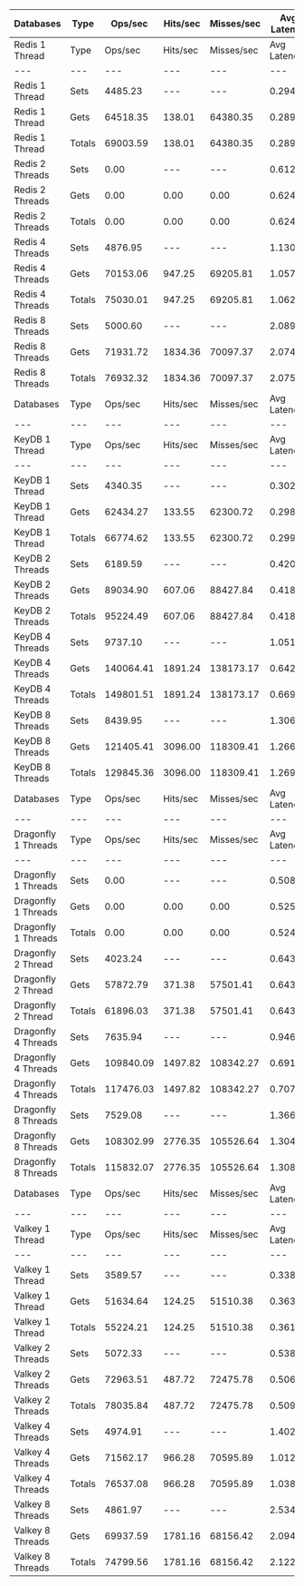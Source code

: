| Databases | Type | Ops/sec | Hits/sec | Misses/sec | Avg Latency | p50 Latency | p99 Latency | p99.9 Latency | KB/sec |
| --- | --- | --- | --- | --- | --- | --- | --- | --- | --- |
| Redis 1 Thread | Type | Ops/sec | Hits/sec | Misses/sec | Avg Latency | p50 Latency | p99 Latency | p99.9 Latency | KB/sec |
| --- | --- | --- | --- | --- | --- | --- | --- | --- | --- |
Redis 1 Thread | Sets | 4485.23 | --- | --- | 0.29498 | 0.28700 | 0.47100 | 0.49500 | 210.19 |
Redis 1 Thread | Gets | 64518.35 | 138.01 | 64380.35 | 0.28945 | 0.27100 | 0.49500 | 0.54300 | 2394.52 |
Redis 1 Thread | Totals | 69003.59 | 138.01 | 64380.35 | 0.28981 | 0.27100 | 0.48700 | 0.54300 | 2604.72 |
Redis 2 Threads | Sets | 0.00 | --- | --- | 0.61290 | 0.32700 | 5.18300 | 6.33500 | 0.00 |
Redis 2 Threads | Gets | 0.00 | 0.00 | 0.00 | 0.62479 | 0.32700 | 5.02300 | 6.33500 | 0.00 |
Redis 2 Threads | Totals | 0.00 | 0.00 | 0.00 | 0.62401 | 0.32700 | 5.02300 | 6.33500 | 0.00 |
Redis 4 Threads | Sets | 4876.95 | --- | --- | 1.13032 | 1.11100 | 1.90300 | 2.17500 | 228.58 |
Redis 4 Threads | Gets | 70153.06 | 947.25 | 69205.81 | 1.05768 | 1.05500 | 1.80700 | 2.17500 | 2607.49 |
Redis 4 Threads | Totals | 75030.01 | 947.25 | 69205.81 | 1.06240 | 1.06300 | 1.80700 | 2.17500 | 2836.07 |
Redis 8 Threads | Sets | 5000.60 | --- | --- | 2.08916 | 2.09500 | 3.69500 | 3.82300 | 234.36 |
Redis 8 Threads | Gets | 71931.72 | 1834.36 | 70097.37 | 2.07412 | 2.07900 | 3.71100 | 5.02300 | 2677.80 |
Redis 8 Threads | Totals | 76932.32 | 1834.36 | 70097.37 | 2.07510 | 2.07900 | 3.71100 | 4.92700 | 2912.16 |
| Databases | Type | Ops/sec | Hits/sec | Misses/sec | Avg Latency | p50 Latency | p99 Latency | p99.9 Latency | KB/sec |
| --- | --- | --- | --- | --- | --- | --- | --- | --- | --- |
| KeyDB 1 Thread | Type | Ops/sec | Hits/sec | Misses/sec | Avg Latency | p50 Latency | p99 Latency | p99.9 Latency | KB/sec |
| --- | --- | --- | --- | --- | --- | --- | --- | --- | --- |
KeyDB 1 Thread | Sets | 4340.35 | --- | --- | 0.30206 | 0.28700 | 0.54300 | 0.67900 | 203.41 |
KeyDB 1 Thread | Gets | 62434.27 | 133.55 | 62300.72 | 0.29897 | 0.27900 | 0.54300 | 0.70300 | 2317.17 |
KeyDB 1 Thread | Totals | 66774.62 | 133.55 | 62300.72 | 0.29917 | 0.27900 | 0.54300 | 0.70300 | 2520.58 |
KeyDB 2 Threads | Sets | 6189.59 | --- | --- | 0.42038 | 0.38300 | 0.81500 | 0.83100 | 290.07 |
KeyDB 2 Threads | Gets | 89034.90 | 607.06 | 88427.84 | 0.41815 | 0.38300 | 0.83100 | 1.01500 | 3306.31 |
KeyDB 2 Threads | Totals | 95224.49 | 607.06 | 88427.84 | 0.41830 | 0.38300 | 0.83100 | 1.01500 | 3596.38 |
KeyDB 4 Threads | Sets | 9737.10 | --- | --- | 1.05197 | 0.58300 | 6.52700 | 7.19900 | 456.36 |
KeyDB 4 Threads | Gets | 140064.41 | 1891.24 | 138173.17 | 0.64273 | 0.56700 | 2.36700 | 5.50300 | 5206.00 |
KeyDB 4 Threads | Totals | 149801.51 | 1891.24 | 138173.17 | 0.66933 | 0.57500 | 2.71900 | 6.43100 | 5662.37 |
KeyDB 8 Threads | Sets | 8439.95 | --- | --- | 1.30678 | 1.17500 | 3.59900 | 6.68700 | 395.55 |
KeyDB 8 Threads | Gets | 121405.41 | 3096.00 | 118309.41 | 1.26641 | 1.13500 | 3.80700 | 5.82300 | 4519.56 |
KeyDB 8 Threads | Totals | 129845.36 | 3096.00 | 118309.41 | 1.26903 | 1.14300 | 3.80700 | 5.82300 | 4915.11 |
| Databases | Type | Ops/sec | Hits/sec | Misses/sec | Avg Latency | p50 Latency | p99 Latency | p99.9 Latency | KB/sec |
| --- | --- | --- | --- | --- | --- | --- | --- | --- | --- |
| Dragonfly 1 Threads | Type | Ops/sec | Hits/sec | Misses/sec | Avg Latency | p50 Latency | p99 Latency | p99.9 Latency | KB/sec |
| --- | --- | --- | --- | --- | --- | --- | --- | --- | --- |
Dragonfly 1 Threads | Sets | 0.00 | --- | --- | 0.50852 | 0.55100 | 1.17500 | 1.53500 | 0.00 |
Dragonfly 1 Threads | Gets | 0.00 | 0.00 | 0.00 | 0.52513 | 0.59900 | 1.21500 | 1.43900 | 0.00 |
Dragonfly 1 Threads | Totals | 0.00 | 0.00 | 0.00 | 0.52405 | 0.59100 | 1.21500 | 1.43900 | 0.00 |
Dragonfly 2 Thread | Sets | 4023.24 | --- | --- | 0.64300 | 0.59900 | 1.71900 | 2.17500 | 188.54 |
Dragonfly 2 Thread | Gets | 57872.79 | 371.38 | 57501.41 | 0.64380 | 0.59900 | 1.98300 | 2.67100 | 2148.99 |
Dragonfly 2 Thread | Totals | 61896.03 | 371.38 | 57501.41 | 0.64375 | 0.59900 | 1.98300 | 2.65500 | 2337.53 |
Dragonfly 4 Threads | Sets | 7635.94 | --- | --- | 0.94668 | 0.74300 | 5.79100 | 6.01500 | 357.88 |
Dragonfly 4 Threads | Gets | 109840.09 | 1497.82 | 108342.27 | 0.69124 | 0.69500 | 1.87900 | 4.51100 | 4082.68 |
Dragonfly 4 Threads | Totals | 117476.03 | 1497.82 | 108342.27 | 0.70784 | 0.70300 | 2.03100 | 5.72700 | 4440.56 |
Dragonfly 8 Threads | Sets | 7529.08 | --- | --- | 1.36655 | 1.27900 | 4.22300 | 5.24700 | 352.86 |
Dragonfly 8 Threads | Gets | 108302.99 | 2776.35 | 105526.64 | 1.30418 | 1.23900 | 3.58300 | 4.63900 | 4031.87 |
Dragonfly 8 Threads | Totals | 115832.07 | 2776.35 | 105526.64 | 1.30823 | 1.23900 | 3.61500 | 4.73500 | 4384.73 |
| Databases | Type | Ops/sec | Hits/sec | Misses/sec | Avg Latency | p50 Latency | p99 Latency | p99.9 Latency | KB/sec |
| --- | --- | --- | --- | --- | --- | --- | --- | --- | --- |
| Valkey 1 Thread | Type | Ops/sec | Hits/sec | Misses/sec | Avg Latency | p50 Latency | p99 Latency | p99.9 Latency | KB/sec |
| --- | --- | --- | --- | --- | --- | --- | --- | --- | --- |
Valkey 1 Thread | Sets | 3589.57 | --- | --- | 0.33812 | 0.33500 | 0.53500 | 0.62300 | 168.22 |
Valkey 1 Thread | Gets | 51634.64 | 124.25 | 51510.38 | 0.36357 | 0.35100 | 1.36700 | 2.33500 | 1916.43 |
Valkey 1 Thread | Totals | 55224.21 | 124.25 | 51510.38 | 0.36191 | 0.35100 | 0.93500 | 2.33500 | 2084.65 |
Valkey 2 Threads | Sets | 5072.33 | --- | --- | 0.53858 | 0.49500 | 2.95900 | 2.95900 | 237.71 |
Valkey 2 Threads | Gets | 72963.51 | 487.72 | 72475.78 | 0.50695 | 0.50300 | 0.91100 | 2.94300 | 2709.45 |
Valkey 2 Threads | Totals | 78035.84 | 487.72 | 72475.78 | 0.50901 | 0.50300 | 0.93500 | 2.95900 | 2947.16 |
Valkey 4 Threads | Sets | 4974.91 | --- | --- | 1.40258 | 1.01500 | 6.49500 | 6.68700 | 233.17 |
Valkey 4 Threads | Gets | 71562.17 | 966.28 | 70595.89 | 1.01278 | 1.00700 | 1.39900 | 3.07100 | 2659.87 |
Valkey 4 Threads | Totals | 76537.08 | 966.28 | 70595.89 | 1.03812 | 1.00700 | 1.44700 | 6.49500 | 2893.04 |
Valkey 8 Threads | Sets | 4861.97 | --- | --- | 2.53442 | 2.11100 | 8.76700 | 10.75100 | 227.86 |
Valkey 8 Threads | Gets | 69937.59 | 1781.16 | 68156.42 | 2.09422 | 2.09500 | 2.54300 | 5.56700 | 2603.56 |
Valkey 8 Threads | Totals | 74799.56 | 1781.16 | 68156.42 | 2.12283 | 2.09500 | 2.83100 | 8.44700 | 2831.42 |
